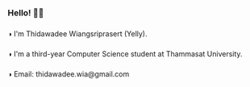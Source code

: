 <h3 align="left">Hello! 👋👋</h3>

###

<p align="left">◑ I'm Thidawadee Wiangsriprasert (Yelly).</p>

###

<p align="left">◑ I'm a third-year Computer Science student at Thammasat University.</p>

###

<p align="left">◑ Email: thidawadee.wia@gmail.com</p>

###
